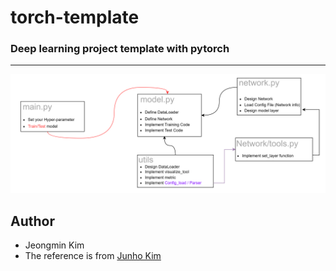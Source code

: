 # torch-template
###  Deep learning project template with pytorch

---
<div align="center">
  <img src="./assets/architecture_flow.png">
</div>

## Author
+ Jeongmin Kim
+ The reference is from [Junho Kim](http://bit.ly/jhkim_resume)
